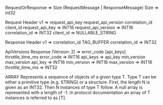 RequestOrResponse => Size (RequestMessage | ResponseMessage)
  Size => int32
    
Request Header v1 => request_api_key request_api_version correlation_id client_id 
  request_api_key => INT16
  request_api_version => INT16
  correlation_id => INT32
  client_id => NULLABLE_STRING
   
Response Header v1 => correlation_id TAG_BUFFER 
  correlation_id => INT32

ApiVersions Response (Version: 2) => error_code [api_keys] throttle_time_ms 
  error_code => INT16
  api_keys => api_key min_version max_version 
    api_key => INT16
    min_version => INT16
    max_version => INT16
  throttle_time_ms => INT32



ARRAY	Represents a sequence of objects of a given type T. Type T can be either a primitive type (e.g. STRING) or a structure. First, the length N is given as an INT32. Then N instances of type T follow. A null array is represented with a length of -1. In protocol documentation an array of T instances is referred to as [T].